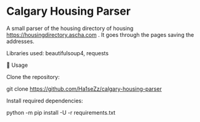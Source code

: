# Calgary Housing Parser
A small parser of the housing directory of housing https://housingdirectory.ascha.com . It goes through the pages saving the addresses.

Libraries used: beautifulsoup4, requests

📝 Usage

Clone the repository:

git clone https://github.com/Ha1seZz/calgary-housing-parser

Install required dependencies:

python -m pip install -U -r requirements.txt
